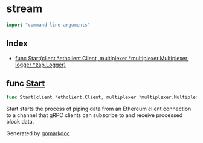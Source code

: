 <!-- Code generated by gomarkdoc. DO NOT EDIT -->

# stream

```go
import "command-line-arguments"
```

## Index

- [func Start(client *ethclient.Client, multiplexer *multiplexer.Multiplexer, logger \*zap.Logger)](#func-start)

## func [Start](https://github.com/latticexyz/mud/blob/main/packages/services/pkg/stream/core.go#L17)

```go
func Start(client *ethclient.Client, multiplexer *multiplexer.Multiplexer, logger *zap.Logger)
```

Start starts the process of piping data from an Ethereum client connection to a channel that gRPC clients can subscribe to and receive processed block data.

Generated by [gomarkdoc](https://github.com/princjef/gomarkdoc)
